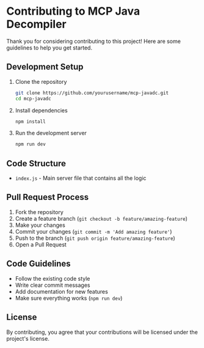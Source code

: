 # Contributing to MCP Java Decompiler

Thank you for considering contributing to this project! Here are some guidelines to help you get started.

## Development Setup

1. Clone the repository
   ```bash
   git clone https://github.com/yourusername/mcp-javadc.git
   cd mcp-javadc
   ```

2. Install dependencies
   ```bash
   npm install
   ```

3. Run the development server
   ```bash
   npm run dev
   ```

## Code Structure

- `index.js` - Main server file that contains all the logic

## Pull Request Process

1. Fork the repository
2. Create a feature branch (`git checkout -b feature/amazing-feature`)
3. Make your changes
4. Commit your changes (`git commit -m 'Add amazing feature'`)
5. Push to the branch (`git push origin feature/amazing-feature`)
6. Open a Pull Request

## Code Guidelines

- Follow the existing code style
- Write clear commit messages
- Add documentation for new features
- Make sure everything works (`npm run dev`)

## License

By contributing, you agree that your contributions will be licensed under the project's license.